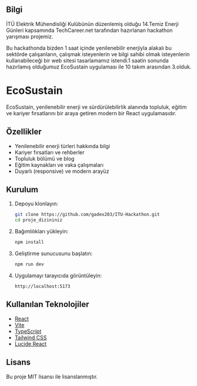 ## Bilgi
İTÜ Elektrik Mühendisliği Kulübünün düzenlemiş olduğu 14.Temiz Enerji Günleri kapsamında
TechCareer.net tarafından hazırlanan hackathon yarışması projemiz.

Bu hackathonda bizden 1 saat içinde yenilenebilir enerjiyla alakalı bu sektörde çalışanların,
çalışmak isteyenlerin ve bilgi sahibi olmak isteyenlerin kullanabileceği bir web sitesi tasarlamamız istendi.1 saatin sonunda hazırlamış olduğumuz EcoSustain uygulaması ile 10 takım arasından 3.olduk.

# EcoSustain

EcoSustain, yenilenebilir enerji ve sürdürülebilirlik alanında topluluk, eğitim ve kariyer fırsatlarını bir araya getiren modern bir React uygulamasıdır.

## Özellikler

- Yenilenebilir enerji türleri hakkında bilgi
- Kariyer fırsatları ve rehberler
- Topluluk bölümü ve blog
- Eğitim kaynakları ve vaka çalışmaları
- Duyarlı (responsive) ve modern arayüz

## Kurulum

1. Depoyu klonlayın:
   ```sh
   git clone https://github.com/gadex203/ITU-Hackathon.git
   cd proje_dizininiz
   ```

2. Bağımlılıkları yükleyin:
   ```sh
   npm install
   ```

3. Geliştirme sunucusunu başlatın:
   ```sh
   npm run dev
   ```

4. Uygulamayı tarayıcıda görüntüleyin:
   ```
   http://localhost:5173
   ```



## Kullanılan Teknolojiler

- [React](https://react.dev/)
- [Vite](https://vitejs.dev/)
- [TypeScript](https://www.typescriptlang.org/)
- [Tailwind CSS](https://tailwindcss.com/)
- [Lucide React](https://lucide.dev/)



## Lisans

Bu proje MIT lisansı ile lisanslanmıştır.
